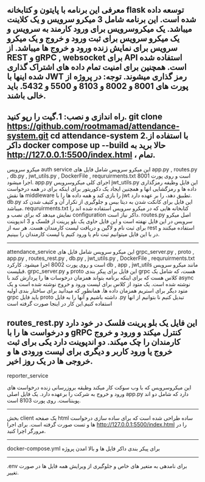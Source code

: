 معرفی
این برنامه با پایتون و کتابخانه flask توسعه داده شده است. این برنامه شامل 3 میکرو سرویس و یک کلاینت میباشد.
یک میکروسرویس برای ورود کارمند به سرویس و یک میکرو سرویس برای ثبت ورود و خروج و یک میکرو سرویس برای نمایش زنده ورود و خروج ها میباشد.
از REST و gRPC , websocket برای API استفاده شده است. همچنین برای امنیت تمام داده های اشتراک گذاری شده اینها با JWT رمز گذاری میشوند.
توجه: در پروژه از پورت های 8001 و 8002 و 8103 و 5500 و  5432. باید خالی باشند.
----------------------------------------------------------------------------------------------------------------------------------------------------------------------------------------------------------------------------------------------------------------------------------------------------------
راه اندازی و نصب:
1.گیت را رپو کنید.
git clone https://github.com/rootmamad/attendance-system.git
cd attendance-system
2.با استفاده از داکر
docker compose up --build
حالا برید به http://127.0.0.1:5500/index.html ، تمام.
----------------------------------------------------------------------------------------------------------------------------------------------------------------------------------------------------------------------------------------------------------------------------------------------------------
میکرو سرویس auth service
این میکرو سرویس شامل فایل های app.py , routes.py , db.py , jwt_utils.py , DockerFile , requruirments.txt است و روی پورت 8001 اجرا میشود.
app.py
اجرای کلی میکروسرویس 
jwt_utils.py
این فایل وظیفه رمزگذاری داده ها و رمزگشایی انها و همچنین ایجاد  یک دکوریتور برای اینکه برای در همه درخواست ها نقش middleware را بازی کند و همه داده ها را با jwt تطبیق دهد، را بر عهده دارد.
db.py
این فایل برای کانکت شدن به دیتا بیس و جلوگیری از تکرار آن و کثیف شدن کد میباشد. 
requruirments.txt
کتابخانه هایی که در میکرو سرویس استفاده شده اند را نمایش میدهد که برای نصب و configuration داکر نیاز است.
routes.py
اصل میکرو سرویس در این فایل نهفته است و این فایل حاوی یک بلو پرینت از فلسک  و 3 اندپوینت برای ثبت نام و لاگین و دریافت لیست کارمندان هست. هر سه از  rest استفاده میکنند و در با این فایل میتوانیم ثبت نام یا ورود کنیم  یا لیست کارمندان را ببینیم.

----------------------------------------------------------------------------------------------------------------------------------------------------------------------------------------------------------------------------------------------------------------------------------------------------------


attendance_service
این میکرو سرویس شامل فایل های grpc_server.py , proto , app.py , routes_rest.py , db.py , jwt_utils.py , DockerFile , requruirments.txt است و روی پورت 8002 اجرا میشود.
کارکرد db   , app , jwt_utils مانند میکرو سرویس قبلیست.
grpc_server.py و proto
این فایل برای پیکر بندی grpc هست، که شامل یک کلاس هست که برای اینکه برنامه بتواند همزمان درخوسات ها را پردازش کند با async نوشته شده است. یک متود از کلاس برای لیست ورود و خروج نوشته شده است و یک متود دیگر برای استریم همزمان داده ها. همانطور که میدانید برای ساختار بندی اولیه grpc باید فایل proto داشته باشیم
و آنها را به فایل .py تبدیل کنیم نا بتوانیم از انها استفاده کنیم.این کار در اینجا صورت گرفته است 

routes_rest.py
این فایل یک بلو پرینت فلسک در خود دارد و درخواست ها را با gRPC کنترل میکند و ورود و خروج کارمندان را چک میکند. دو اندپوینت دارد یکی برای ثبت خروج یا ورود کاربر و دیگری برای لیست ورودی ها و خروجی ها در یک روز اخیر.
----------------------------------------------------------------------------------------------------------------------------------------------------------------------------------------------------------------------------------------------------------------------------------------------------------

reporter_service

این میکروسرویس که با وب سوکت کار میکند وظیقه بروزرسانی زنده درخواست های ورود و خروج به شرکت را برعهده دارد. یک فایل اصلی app.py دارد که شامل دو اند پوینتاست.  روی پورت 8103 است.

----------------------------------------------------------------------------------------------------------------------------------------------------------------------------------------------------------------------------------------------------------------------------------------------------------

بخش client 
یک صفحه html ساده طراحی شده است که برای ساده سازی درخواست ها و تست صورت گرفته است. برای اجرا http://127.0.0.1:5500/index.html را در مرورگر اچرا کنید.

----------------------------------------------------------------------------------------------------------------------------------------------------------------------------------------------------------------------------------------------------------------------------------------------------------
docker-compose.yml 
برای پیکر بندی داکر فایل ها و بالا امدن پروژه  

----------------------------------------------------------------------------------------------------------------------------------------------------------------------------------------------------------------------------------------------------------------------------------------------------------
.env
برای نامدهی به متغیر های خاص و جلوگیری از ویرایش همه فایل ها در صورت تغییر.



















